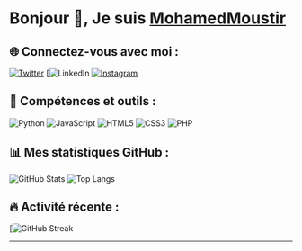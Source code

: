 # Bonjour 👋, Je suis [MohamedMoustir](mailto:miryassine123@gmail.com)

## 🌐 Connectez-vous avec moi :
[![Twitter](https://img.shields.io/badge/Twitter-1DA1F2?style=for-the-badge&logo=twitter&logoColor=white)](https://twitter.com/username)
[![LinkedIn](www.linkedin.com/in/itsmoustir-moustir)
[![Instagram](https://img.shields.io/badge/Instagram-E4405F?style=for-the-badge&logo=instagram&logoColor=white)](https://instagram.com/username)

## 🚀 Compétences et outils :
![Python](https://img.shields.io/badge/Python-3670A0?style=for-the-badge&logo=python&logoColor=ffdd54)
![JavaScript](https://img.shields.io/badge/JavaScript-323330?style=for-the-badge&logo=javascript&logoColor=F7DF1E)
![HTML5](https://img.shields.io/badge/HTML5-E34F26?style=for-the-badge&logo=html5&logoColor=white)
![CSS3](https://img.shields.io/badge/CSS3-1572B6?style=for-the-badge&logo=css3&logoColor=white)
![PHP](https://img.shields.io/badge/PHP-777BB4?style=for-the-badge&logo=php&logoColor=white)

## 📊 Mes statistiques GitHub :
![GitHub Stats](https://github-readme-stats.vercel.app/api?username=yassineelmiri&show_icons=true&theme=radical)
![Top Langs](https://github-readme-stats.vercel.app/api/top-langs/?username=yassineelmiri&layout=compact&theme=radical)

## 🔥 Activité récente :
[![GitHub Streak[](https://streak-stats.demolab.com?user=yassineelmiri&theme=radical)](https://git.io/streak-stats](https://github.com/MohamedMoustir?tab=repositories))

---




